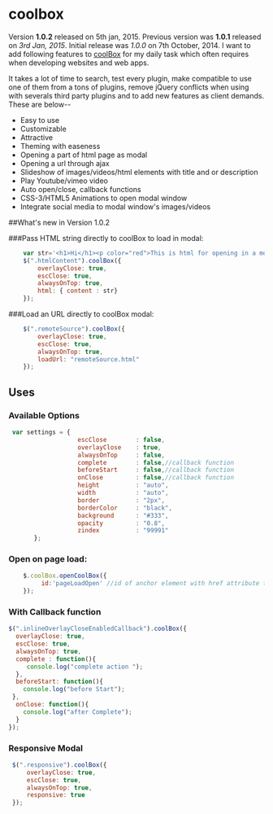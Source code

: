 coolbox
=======
Version **1.0.2** released on 5th jan, 2015. 
Previous version was **1.0.1** released on *3rd Jan, 2015*. Initial release was _1.0.0_ on 7th October, 2014. I want to add following features to [coolBox](http://aryan022.byethost13.com/coolwidgets/coolbox/) for my daily task which often requires when developing websites and web apps. 

It takes a lot of time to search, test every plugin, make compatible to use one of them from a tons of plugins, remove jQuery conflicts when using with severals third party plugins and to add new features as client demands. These are below--

<ul>
<li>Easy to use</li>
<li>Customizable</li>
<li>Attractive</li>
<li>Theming with easeness</li>
<li>Opening a part of html page as modal</li>
<li>Opening a url through ajax</li>
<li>Slideshow of images/videos/html elements with title and or description</li>
<li>Play Youtube/vimeo video</li>
<li>Auto open/close, callback functions</li>
<li>CSS-3/HTML5 Animations to open modal window</li>
<li>Integrate social media to modal window's images/videos</li>
</ul>
 
 ##What's new in Version 1.0.2
 
 ###Pass HTML string directly to coolBox to load in modal:

```javascript 
	var str='<h1>Hi</h1><p color="red">This is html for opening in a modal box. Looking Great?</p>Thanks to coolBox!';
	$(".htmlContent").coolBox({
	    overlayClose: true,
	    escClose: true,
	    alwaysOnTop: true,
	    html: { content : str}
	});
```

 ###Load an URL directly to coolBox modal:

```javascript 
    $(".remoteSource").coolBox({
        overlayClose: true,
        escClose: true,
        alwaysOnTop: true,
        loadUrl: "remoteSource.html"
    });
```


 <h2>Uses</h2>
 
 <h3>Available Options</h3>
 
 ```javascript
  var settings = {
		            escClose        : false,
		            overlayClose    : true,
		            alwaysOnTop     : false,
		            complete        : false,//callback function
		            beforeStart     : false,//callback function
		            onClose         : false,//callback function
		            height          : "auto",
		            width           : "auto",
		            border          : "2px",
		            borderColor     : "black",
		            background      : "#333",
		            opacity         : "0.8",
		            zindex          : "99991"
		};
 ```
 
 <h3>Open on page load:</h3>

```javascript 
	$.coolBox.openCoolBox({
	     id:'pageLoadOpen' //id of anchor element with href attribute to open a div inline
	});
```

 <h3>With Callback function</h3>
 
 ```javascript
$(".inlineOverlayCloseEnabledCallback").coolBox({
   overlayClose: true,
   escClose: true,
   alwaysOnTop: true,
   complete : function(){
      console.log("complete action ");
   },
   beforeStart: function(){
     console.log("before Start");
  },
   onClose: function(){
     console.log("after Complete");
   }
});
 ```
 
 <h3>Responsive Modal</h3>

```javascript
 $(".responsive").coolBox({
     overlayClose: true,
     escClose: true,
     alwaysOnTop: true,
     responsive: true
 });
```
